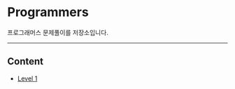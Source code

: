 # Programmers

프로그래머스 문제풀이를 저장소입니다.

---

## Content

- [Level 1](https://github.com/sangmin-iam/Programmers/tree/master/src/level1)
